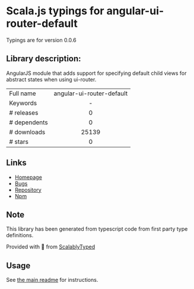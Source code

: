 
# Scala.js typings for angular-ui-router-default

Typings are for version 0.0.6

## Library description:
AngularJS module that adds support for specifying default child views for abstract states when using ui-router.

|                    |                 |
| ------------------ | :-------------: |
| Full name          | angular-ui-router-default |
| Keywords           | - |
| # releases         | 0 |
| # dependents       | 0 |
| # downloads        | 25139 |
| # stars            | 0 |

## Links
- [Homepage](https://github.com/nonplus/angular-ui-router-default)
- [Bugs](https://github.com/nonplus/angular-ui-router-default/issues)
- [Repository](https://github.com/nonplus/angular-ui-router-default)
- [Npm](https://www.npmjs.com/package/angular-ui-router-default)
    


## Note
This library has been generated from typescript code from first party type definitions.

Provided with :purple_heart: from [ScalablyTyped](https://github.com/oyvindberg/ScalablyTyped)

## Usage
See [the main readme](../../readme.md) for instructions.


